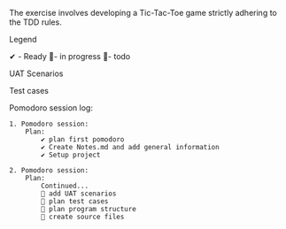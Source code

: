 The exercise involves developing a Tic-Tac-Toe game strictly adhering to the TDD rules.

Legend

✔ - Ready 🚧- in progress 📃- todo


UAT Scenarios


Test cases


Pomodoro session log:

    1. Pomodoro session:
        Plan:
            ✔ plan first pomodoro
            ✔ Create Notes.md and add general information
            ✔ Setup project

    2. Pomodoro session:
        Plan:
            Continued...
            📃 add UAT scenarios
            📃 plan test cases
            📃 plan program structure
            📃 create source files


